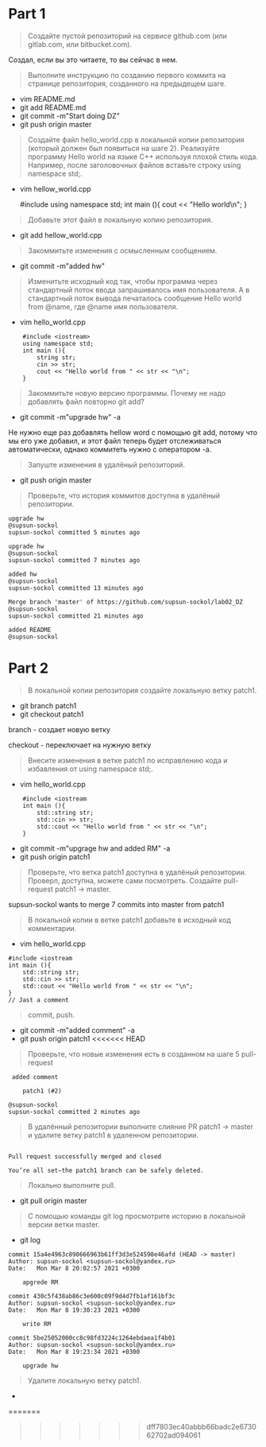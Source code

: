 # Part 1

> Создайте пустой репозиторий на сервисе github.com (или gitlab.com, или bitbucket.com).

Создал, если вы это читаете, то вы сейчас в нем.

> Выполните инструкцию по созданию первого коммита на странице репозитория, созданного на предыдещем шаге.
* vim README.md
* git add README.md
* git commit -m"Start doing DZ"
* git push origin master
> Создайте файл hello_world.cpp в локальной копии репозитория (который должен был появиться на шаге 2). Реализуйте программу Hello world на языке C++ используя плохой стиль кода. Например, после заголовочных файлов вставьте строку using namespace std;.
* vim hellow_world.cpp

    #include <iostream>
    using namespace std;
    int main (){
        cout << "Hello world\n";
    }

> Добавьте этот файл в локальную копию репозитория.
* git add hellow_world.cpp

> Закоммитьте изменения с осмысленным сообщением.
* git commit -m"added hw"

> Изменитьте исходный код так, чтобы программа через стандартный поток ввода запрашивалось имя пользователя. А в стандартный поток вывода печаталось сообщение Hello world from @name, где @name имя пользователя.
* vim hello_world.cpp
``` 
    #include <iostream>
    using namespace std;
    int main (){
        string str;
        cin >> str;
        cout << "Hello world from " << str << "\n";
    }
``` 
> Закоммитьте новую версию программы. Почему не надо добавлять файл повторно git add?
* git commit -m"upgrade hw" -a

Не нужно еще раз добавлять hellow word с помощью git add, потому что мы его уже добавил, и этот файл теперь будет отслеживаться автоматически, однако коммитеть нужно с оператором -а.
> Запуште изменения в удалёный репозиторий.
* git push origin master

> Проверьте, что история коммитов доступна в удалёный репозитории.

    upgrade hw
    @supsun-sockol
    supsun-sockol committed 5 minutes ago

    upgrade hw
    @supsun-sockol
    supsun-sockol committed 7 minutes ago

    added hw
    @supsun-sockol
    supsun-sockol committed 13 minutes ago

    Merge branch 'master' of https://github.com/supsun-sockol/lab02_DZ
    @supsun-sockol
    supsun-sockol committed 21 minutes ago

    added README
    @supsun-sockol

# Part 2

> В локальной копии репозитория создайте локальную ветку patch1.
* git branch patch1
* git checkout patch1

branch - создает новую ветку

checkout  - переключает на нужную ветку

> Внесите изменения в ветке patch1 по исправлению кода и избавления от using namespace std;.
* vim hello_world.cpp
```    
    #include <iostream
    int main (){
        std::string str;
        std::cin >> str;
        std::cout << "Hello world from " << str << "\n";
    }
``` 
* git commit -m"upgrage hw and added RM" -a
* git push origin patch1
> Проверьте, что ветка patch1 доступна в удалёный репозитории.
Проверл, доступна, можете сами посмотреть.
> Создайте pull-request patch1 -> master.

supsun-sockol wants to merge 7 commits into master from patch1
> В локальной копии в ветке patch1 добавьте в исходный код комментарии.
* vim hello_world.cpp
```
#include <iostream
int main (){
    std::string str;
    std::cin >> str;
    std::cout << "Hello world from " << str << "\n";
}
// Jast a comment
```
> commit, push.
* git commit -m"added comment" -a
* git push origin patch1
<<<<<<< HEAD
> Проверьте, что новые изменения есть в созданном на шаге 5 pull-request
```
 added comment

    patch1 (#2) 

@supsun-sockol
supsun-sockol committed 2 minutes ago 
```
> В удалённый репозитории выполните слияние PR patch1 -> master и удалите ветку patch1 в удаленном репозитории.
```

Pull request successfully merged and closed

You’re all set—the patch1 branch can be safely deleted.
```
> Локально выполните pull.
* git pull origin master
> С помощью команды git log просмотрите историю в локальной версии ветки master.
* git log
```
commit 15a4e4963c890666963b61ff3d3e524598e46afd (HEAD -> master)
Author: supsun-sockol <supsun-sockol@yandex.ru>
Date:   Mon Mar 8 20:02:57 2021 +0300

    apgrede RM

commit 430c5f438ab86c3e600c09f9d4d7fb1af161bf3c
Author: supsun-sockol <supsun-sockol@yandex.ru>
Date:   Mon Mar 8 19:30:23 2021 +0300

    write RM

commit 5be25052000cc8c98fd3224c1264ebdaea1f4b01
Author: supsun-sockol <supsun-sockol@yandex.ru>
Date:   Mon Mar 8 19:23:34 2021 +0300

    upgrade hw
```
> Удалите локальную ветку patch1.
* 
=======

>>>>>>> dff7803ec40abbb66badc2e673062702ad094061
